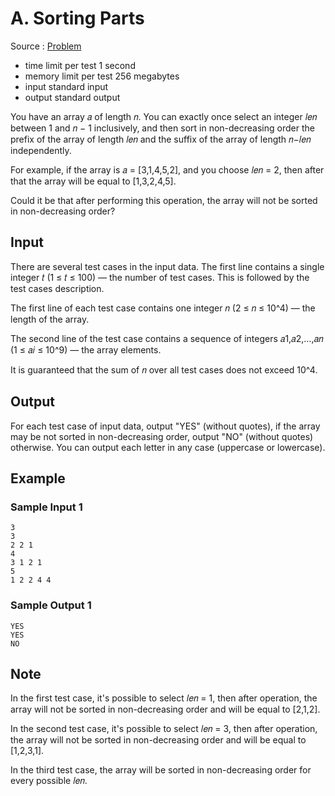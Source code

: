 # A. Sorting Parts

Source : [Problem](https://codeforces.com/problemset/problem/1637/A)

- time limit per test 1 second
- memory limit per test 256 megabytes
- input standard input
- output standard output

You have an array 𝑎 of length 𝑛. You can exactly once select an integer 𝑙𝑒𝑛 between 1 and 𝑛 − 1 inclusively, and then sort in non-decreasing order the prefix of the array of length 𝑙𝑒𝑛 and the suffix of the array of length 𝑛−𝑙𝑒𝑛 independently.

For example, if the array is 𝑎 = [3,1,4,5,2], and you choose 𝑙𝑒𝑛 = 2, then after that the array will be equal to [1,3,2,4,5].

Could it be that after performing this operation, the array will not be sorted in non-decreasing order?

## Input

There are several test cases in the input data. The first line contains a single integer 𝑡 (1 ≤ 𝑡 ≤ 100) — the number of test cases. This is followed by the test cases description.

The first line of each test case contains one integer 𝑛 (2 ≤ 𝑛 ≤ 10^4) — the length of the array.

The second line of the test case contains a sequence of integers 𝑎1,𝑎2,…,𝑎𝑛 (1 ≤ 𝑎𝑖 ≤ 10^9) — the array elements.

It is guaranteed that the sum of 𝑛 over all test cases does not exceed 10^4.

## Output

For each test case of input data, output "YES" (without quotes), if the array may be not sorted in non-decreasing order, output "NO" (without quotes) otherwise. You can output each letter in any case (uppercase or lowercase).

## Example

### Sample Input 1

    3
    3
    2 2 1
    4
    3 1 2 1
    5
    1 2 2 4 4

### Sample Output 1

    YES
    YES
    NO

## Note

In the first test case, it's possible to select 𝑙𝑒𝑛 = 1, then after operation, the array will not be sorted in non-decreasing order and will be equal to [2,1,2].

In the second test case, it's possible to select 𝑙𝑒𝑛 = 3, then after operation, the array will not be sorted in non-decreasing order and will be equal to [1,2,3,1].

In the third test case, the array will be sorted in non-decreasing order for every possible 𝑙𝑒𝑛.
